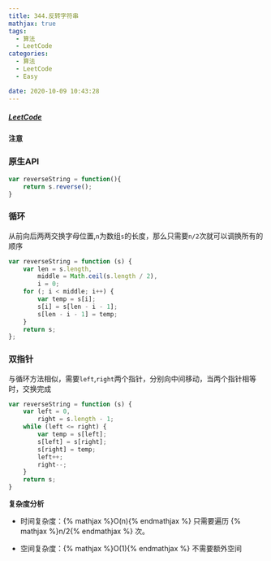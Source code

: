 ```yaml
---
title: 344.反转字符串
mathjax: true
tags:
  - 算法
  - LeetCode
categories:
  - 算法
  - LeetCode
  - Easy

date: 2020-10-09 10:43:28
---
```


##### [LeetCode](https://leetcode-cn.com/problems/reverse-string/)

**注意**


### 原生API

```javascript
var reverseString = function(){
    return s.reverse();
}
```

### 循环

从前向后两两交换字母位置,`n`为数组`s`的长度，那么只需要`n/2`次就可以调换所有的顺序

```javascript
var reverseString = function (s) {
    var len = s.length,
        middle = Math.ceil(s.length / 2),
        i = 0;
    for (; i < middle; i++) {
        var temp = s[i];
        s[i] = s[len - i - 1];
        s[len - i - 1] = temp;
    }
    return s;
};
```
### 双指针

与循环方法相似，需要`left`,`right`两个指针，分别向中间移动，当两个指针相等时，交换完成

```javascript
var reverseString = function (s) {
    var left = 0,
        right = s.length - 1;
    while (left <= right) {
        var temp = s[left];
        s[left] = s[right];
        s[right] = temp;
        left++;
        right--;
    }
    return s;
}
```

**复杂度分析**

+ 时间复杂度：{% mathjax %}O(n){% endmathjax %} 只需要遍历 {% mathjax %}n/2{% endmathjax %} 次。

+ 空间复杂度：{% mathjax %}O(1){% endmathjax %} 不需要额外空间